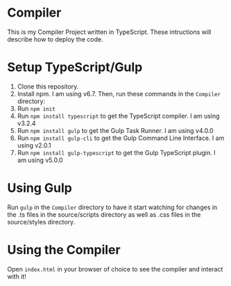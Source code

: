 # Compiler
This is my Compiler Project written in TypeScript. These intructions will describe how to deploy the code.

# Setup TypeScript/Gulp
1. Clone this repository.
2. Install npm. I am using v6.7. Then, run these commands in the `Compiler` directory: 
3. Run `npm init`
4. Run `npm install typescript` to get the TypeScript compiler. I am using v3.2.4 
5. Run `npm install gulp` to get the Gulp Task Runner. I am using v4.0.0
5. Run `npm install gulp-cli` to get the Gulp Command Line Interface. I am using v2.0.1
6. Run `npm install gulp-typescript` to get the Gulp TypeScript plugin. I am using v5.0.0

# Using Gulp
Run `gulp` in the `Compiler` directory to have it start watching for changes in the .ts files in the source/scripts directory as well as .css files in the source/styles directory.

# Using the Compiler
Open `index.html` in your browser of choice to see the compiler and interact with it!
